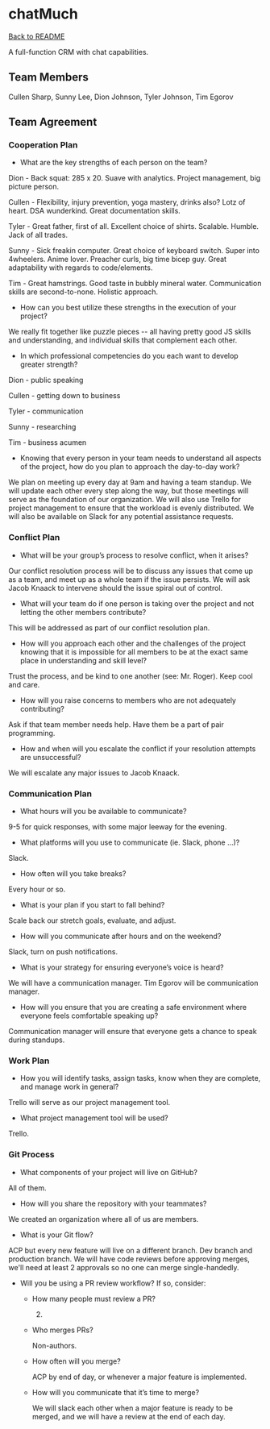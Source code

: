 

# chatMuch

[Back to README](README.md)

A full-function CRM with chat capabilities.

## Team Members

Cullen Sharp, Sunny Lee, Dion Johnson, Tyler Johnson, Tim Egorov

## Team Agreement

### Cooperation Plan

- What are the key strengths of each person on the team?

Dion - Back squat: 285 x 20. Suave with analytics. Project management, big picture person.

Cullen - Flexibility, injury prevention, yoga mastery, drinks also? Lotz of heart. DSA wunderkind. Great documentation skills.

Tyler - Great father, first of all. Excellent choice of shirts. Scalable. Humble. Jack of all trades. 

Sunny - Sick freakin computer. Great choice of keyboard switch. Super into 4wheelers. Anime lover. Preacher curls, big time bicep guy. Great adaptability with regards to code/elements.

Tim - Great hamstrings. Good taste in bubbly mineral water. Communication skills are second-to-none. Holistic approach. 

- How can you best utilize these strengths in the execution of your project?

We really fit together like puzzle pieces -- all having pretty good JS skills and understanding, and individual skills that complement each other. 

- In which professional competencies do you each want to develop greater strength?

Dion - public speaking

Cullen - getting down to business

Tyler - communication

Sunny - researching

Tim - business acumen 

- Knowing that every person in your team needs to understand all aspects of the project, how do you plan to approach the day-to-day work?

We plan on meeting up every day at 9am and having a team standup. We will update each other every step along the way, but those meetings will serve as the foundation of our organization. We will also use Trello for project management to ensure that the workload is evenly distributed. We will also be available on Slack for any potential assistance requests. 

### Conflict Plan


- What will be your group’s process to resolve conflict, when it arises?

Our conflict resolution process will be to discuss any issues that come up as a team, and meet up as a whole team if the issue persists. We will ask Jacob Knaack to intervene should the issue spiral out of control. 

- What will your team do if one person is taking over the project and not letting the other members contribute?

This will be addressed as part of our conflict resolution plan.

- How will you approach each other and the challenges of the project knowing that it is impossible for all members to be at the exact same place in understanding and skill level?

Trust the process, and be kind to one another (see: Mr. Roger). Keep cool and care. 

- How will you raise concerns to members who are not adequately contributing?

Ask if that team member needs help. Have them be a part of pair programming. 

- How and when will you escalate the conflict if your resolution attempts are unsuccessful?

We will escalate any major issues to Jacob Knaack.


### Communication Plan


- What hours will you be available to communicate?

9-5 for quick responses, with some major leeway for the evening.

- What platforms will you use to communicate (ie. Slack, phone …)?

Slack.

- How often will you take breaks?

Every hour or so.

- What is your plan if you start to fall behind?

Scale back our stretch goals, evaluate, and adjust.

- How will you communicate after hours and on the weekend?

Slack, turn on push notifications.

- What is your strategy for ensuring everyone’s voice is heard?

We will have a communication manager. Tim Egorov will be communication manager.

- How will you ensure that you are creating a safe environment where everyone feels comfortable speaking up?

Communication manager will ensure that everyone gets a chance to speak during standups. 


### Work Plan


- How you will identify tasks, assign tasks, know when they are complete, and manage work in general?

Trello will serve as our project management tool. 

- What project management tool will be used?

Trello.


### Git Process


- What components of your project will live on GitHub?

All of them.

- How will you share the repository with your teammates?

We created an organization where all of us are members.

- What is your Git flow?

ACP but every new feature will live on a different branch. Dev branch and production branch. We will have code reviews before approving merges, we'll need at least 2 approvals so no one can merge single-handedly.

- Will you be using a PR review workflow? If so, consider:
  - How many people must review a PR?

    2.

  - Who merges PRs?

    Non-authors.


  - How often will you merge?

    ACP by end of day, or whenever a major feature is implemented. 

  - How will you communicate that it’s time to merge?

    We will slack each other when a major feature is ready to be merged, and we will have a review at the end of each day.
